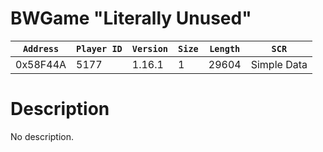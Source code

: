# BWGame "Literally Unused"

| `Address` | `Player ID` | `Version` | `Size` | `Length` | `SCR` |
| ---------- | ----------- | --------- | ------ | -------- | ---- |
| 0x58F44A | 5177 | 1.16.1 | 1 | 29604 | Simple Data |

# Description

No description.